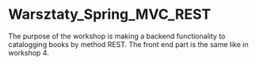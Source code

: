 # Warsztaty_Spring_MVC_REST

The purpose of the workshop is making a backend functionality to catalogging books by method REST. The front end part is the same like in workshop 4.
